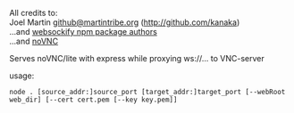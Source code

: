 All credits to:  
Joel Martin <github@martintribe.org> (http://github.com/kanaka)  
...and [websockify npm package authors](https://www.npmjs.com/package/websockify)  
...and [noVNC](https://github.com/novnc/noVNC)

Serves noVNC/lite with express while proxying ws://... to VNC-server


usage: 

    node . [source_addr:]source_port [target_addr:]target_port [--webRoot web_dir] [--cert cert.pem [--key key.pem]]